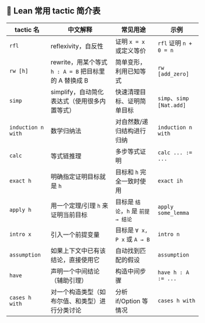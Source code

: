 ## 🧰 Lean 常用 tactic 简介表

| tactic 名           | 中文解释                                    | 常见用途                     | 示例                      |
| ------------------ | --------------------------------------- | ------------------------ | ----------------------- |
| `rfl`              | reflexivity，自反性                         | 证明 `x = x` 或定义等价         | `rfl` 证明 `n + 0 = n`    |
| `rw [h]`           | rewrite，用某个等式 `h : A = B` 把目标里的 A 替换成 B | 简单变形，利用已知等式              | `rw [add_zero]`         |
| `simp`             | simplify，自动简化表达式（使用很多内置等式）              | 快速清理目标、证明简单目标            | `simp`、`simp [Nat.add]` |
| `induction n with` | 数学归纳法                                   | 对自然数/递归结构进行归纳            | `induction n with`      |
| `calc`             | 等式链推理                                   | 多步等式证明                   | `calc ... := ...`       |
| `exact h`          | 明确指定证明目标就是 `h`                          | 目标和 `h` 完全一致时使用          | `exact ih`              |
| `apply h`          | 用一个定理/引理 `h` 来证明当前目标                    | 目标是 `结论`，`h` 是 `前提 → 结论` | `apply some_lemma`      |
| `intro x`          | 引入一个前提变量                                | 目标是 `∀ x, P x` 或 `A → B` | `intro n`               |
| `assumption`       | 如果上下文中已有该结论，直接使用它                       | 自动找到匹配的假设                | `assumption`            |
| `have`             | 声明一个中间结论（辅助引理）                          | 构造中间步骤                   | `have h : A := ...`     |
| `cases h with`     | 对一个构造类型（如布尔值、和类型）进行分类讨论                 | 分析 if/Option 等情况         | `cases h with`          |

